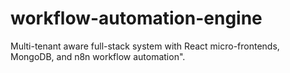 # workflow-automation-engine
Multi-tenant aware full-stack system with React micro-frontends, MongoDB, and n8n workflow automation".
